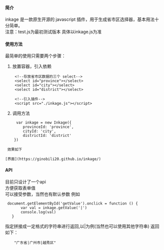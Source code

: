 #### 简介
	
inkage 是一款原生开源的 javascript 插件，用于生成省市区选择器，基本用法十分简单。<br>
注意：test.js为最初测试版本 具体以inkage.js为准

#### 使用方法

最简单的使用只需要两个步骤：

1. 放置容器，引入依赖

		<!--存放省市区数据的三个 select-->
		<select id="province"></select>
		<select id="city"></select>
		<select id="district"></select>
		
		<!--引入插件-->
		<script src="./inkage.js"></script>

2. 调用方法
```
     var inkage = new Inkage({
        provinceId: 'province',
        cityId: 'city',
        districtId: 'district'
    })
```
     效果如下

	[界面](https://ginobili20.github.io/inkage/)

#### API
目前只设计了一个api <br>
方便获取表单值  <br>
可以接受参数，当然也有默认参数 例如
 ```
  document.getElementById('getValue').onclick = function () {
        var val = inkage.getValue('|')
        console.log(val)
    }
 ```
 指定拼接成一定格式的字符串进行返回,以|为例(当然也可以使用其他字符串)
 返回如下：
	
		"广东省|广州市|越秀区"

